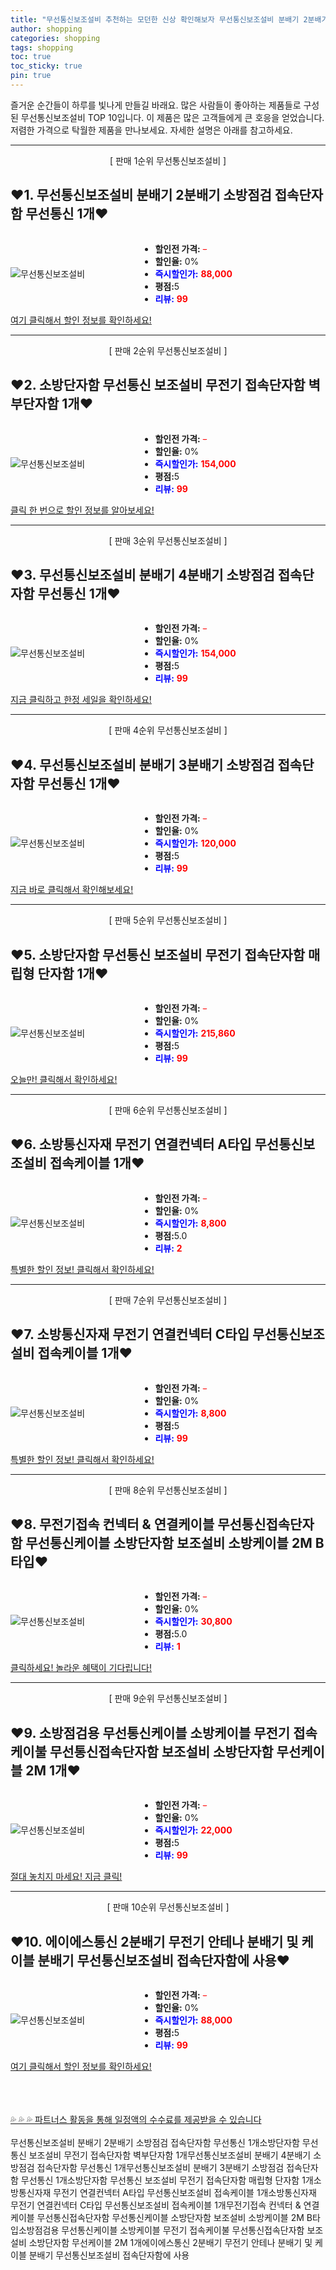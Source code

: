 ```yaml
---
title: "무선통신보조설비 추천하는 모던한 신상 확인해보자 무선통신보조설비 분배기 2분배기 소방점검 접속단자함"
author: shopping
categories: shopping
tags: shopping
toc: true
toc_sticky: true
pin: true
---
```

즐거운 순간들이 하루를 빛나게 만들길 바래요. 많은 사람들이 좋아하는 제품들로 구성된 무선통신보조설비 TOP 10입니다. 이 제품은 많은 고객들에게 큰 호응을 얻었습니다. 저렴한 가격으로 탁월한 제품을 만나보세요. 자세한 설명은 아래를 참고하세요.

---
<p class="toplist" style="margin: 0 auto; display: block; width: fit-content;">[ 판매 1순위 무선통신보조설비 ]</p>

<h2><strong>❤️1. 무선통신보조설비 분배기 2분배기 소방점검 접속단자함 무선통신 1개❤️</strong></h2>

<div style="display: flex; align-items: center;">
    <div style="flex: 0.4;">
        <img src="https://thumbnail8.coupangcdn.com/thumbnails/remote/230x230ex/image/vendor_inventory/15bc/a591ef5ddc33c6944e085e00588305f25de85211fa7af2f42150f2f7635a.jpg" alt="무선통신보조설비" style="max-width: 100%;">
    </div>
    <div style="flex: 0.6; margin-left: 10px;">
        <ul>
            <li><strong>할인전 가격:</strong> <del style="color: red;">-</del></li>
            <li><strong>할인율:</strong> 0%</li>
            <li><span style='color:blue'><strong>즉시할인가:</strong></span> <span style='color:red'><strong>88,000</strong></span></li>
            <li><strong>평점:</strong>5</li>
            <li><span style='color:blue'><strong>리뷰:</strong></span> <span style='color:red'><strong>99</strong></span></li>
        </ul>
    </div>
</div>
<div class="center">
    <a href="https://William4Davisa.github.io?lptag=AF9450613&subid=githubio&pageKey=7717042205&traceid=V0-153&itemId=20700263004&vendorItemId=87771493830" class="myButton">
        여기 클릭해서 할인 정보를 확인하세요!
    </a>
</div>


---
<p class="toplist" style="margin: 0 auto; display: block; width: fit-content;">[ 판매 2순위 무선통신보조설비 ]</p>

<h2><strong>❤️2. 소방단자함 무선통신 보조설비 무전기 접속단자함 벽부단자함 1개❤️</strong></h2>

<div style="display: flex; align-items: center;">
    <div style="flex: 0.4;">
        <img src="https://thumbnail10.coupangcdn.com/thumbnails/remote/230x230ex/image/vendor_inventory/027d/88d408d88851115b7d245587391e92874fb9843ca369b16a6f8071de0d36.jpg" alt="무선통신보조설비" style="max-width: 100%;">
    </div>
    <div style="flex: 0.6; margin-left: 10px;">
        <ul>
            <li><strong>할인전 가격:</strong> <del style="color: red;">-</del></li>
            <li><strong>할인율:</strong> 0%</li>
            <li><span style='color:blue'><strong>즉시할인가:</strong></span> <span style='color:red'><strong>154,000</strong></span></li>
            <li><strong>평점:</strong>5</li>
            <li><span style='color:blue'><strong>리뷰:</strong></span> <span style='color:red'><strong>99</strong></span></li>
        </ul>
    </div>
</div>
<div class="center">
    <a href="https://William4Davisa.github.io?lptag=AF9450613&subid=githubio&pageKey=7235383831&traceid=V0-153&itemId=18370194845&vendorItemId=85513718808" class="myButton">
        클릭 한 번으로 할인 정보를 알아보세요!
    </a>
</div>


---
<p class="toplist" style="margin: 0 auto; display: block; width: fit-content;">[ 판매 3순위 무선통신보조설비 ]</p>

<h2><strong>❤️3. 무선통신보조설비 분배기 4분배기 소방점검 접속단자함 무선통신 1개❤️</strong></h2>

<div style="display: flex; align-items: center;">
    <div style="flex: 0.4;">
        <img src="https://thumbnail8.coupangcdn.com/thumbnails/remote/230x230ex/image/vendor_inventory/9619/719bf498c83f0d7a0130430165bf5d1f6760ad9d6262bb232ec6011b016d.jpg" alt="무선통신보조설비" style="max-width: 100%;">
    </div>
    <div style="flex: 0.6; margin-left: 10px;">
        <ul>
            <li><strong>할인전 가격:</strong> <del style="color: red;">-</del></li>
            <li><strong>할인율:</strong> 0%</li>
            <li><span style='color:blue'><strong>즉시할인가:</strong></span> <span style='color:red'><strong>154,000</strong></span></li>
            <li><strong>평점:</strong>5</li>
            <li><span style='color:blue'><strong>리뷰:</strong></span> <span style='color:red'><strong>99</strong></span></li>
        </ul>
    </div>
</div>
<div class="center">
    <a href="https://William4Davisa.github.io?lptag=AF9450613&subid=githubio&pageKey=7717055143&traceid=V0-153&itemId=20700349825&vendorItemId=87771560325" class="myButton">
        지금 클릭하고 한정 세일을 확인하세요!
    </a>
</div>


---
<p class="toplist" style="margin: 0 auto; display: block; width: fit-content;">[ 판매 4순위 무선통신보조설비 ]</p>

<h2><strong>❤️4. 무선통신보조설비 분배기 3분배기 소방점검 접속단자함 무선통신 1개❤️</strong></h2>

<div style="display: flex; align-items: center;">
    <div style="flex: 0.4;">
        <img src="https://thumbnail10.coupangcdn.com/thumbnails/remote/230x230ex/image/vendor_inventory/bac5/65bc084b31d557259ffdcaccb66f3e51601095dc803e2a81909e853c7413.jpg" alt="무선통신보조설비" style="max-width: 100%;">
    </div>
    <div style="flex: 0.6; margin-left: 10px;">
        <ul>
            <li><strong>할인전 가격:</strong> <del style="color: red;">-</del></li>
            <li><strong>할인율:</strong> 0%</li>
            <li><span style='color:blue'><strong>즉시할인가:</strong></span> <span style='color:red'><strong>120,000</strong></span></li>
            <li><strong>평점:</strong>5</li>
            <li><span style='color:blue'><strong>리뷰:</strong></span> <span style='color:red'><strong>99</strong></span></li>
        </ul>
    </div>
</div>
<div class="center">
    <a href="https://William4Davisa.github.io?lptag=AF9450613&subid=githubio&pageKey=7717049710&traceid=V0-153&itemId=20700313875&vendorItemId=87771535725" class="myButton">
        지금 바로 클릭해서 확인해보세요!
    </a>
</div>


---
<p class="toplist" style="margin: 0 auto; display: block; width: fit-content;">[ 판매 5순위 무선통신보조설비 ]</p>

<h2><strong>❤️5. 소방단자함 무선통신 보조설비 무전기 접속단자함 매립형 단자함 1개❤️</strong></h2>

<div style="display: flex; align-items: center;">
    <div style="flex: 0.4;">
        <img src="https://thumbnail6.coupangcdn.com/thumbnails/remote/230x230ex/image/vendor_inventory/9dc4/78b0fd402ba5ad7edffc15a2edc2e63fd5f7e1ba69ba60ad96fd3554bf9b.jpg" alt="무선통신보조설비" style="max-width: 100%;">
    </div>
    <div style="flex: 0.6; margin-left: 10px;">
        <ul>
            <li><strong>할인전 가격:</strong> <del style="color: red;">-</del></li>
            <li><strong>할인율:</strong> 0%</li>
            <li><span style='color:blue'><strong>즉시할인가:</strong></span> <span style='color:red'><strong>215,860</strong></span></li>
            <li><strong>평점:</strong>5</li>
            <li><span style='color:blue'><strong>리뷰:</strong></span> <span style='color:red'><strong>99</strong></span></li>
        </ul>
    </div>
</div>
<div class="center">
    <a href="https://William4Davisa.github.io?lptag=AF9450613&subid=githubio&pageKey=7235444477&traceid=V0-153&itemId=18370467940&vendorItemId=88695678241" class="myButton">
        오늘만! 클릭해서 확인하세요!
    </a>
</div>


---
<p class="toplist" style="margin: 0 auto; display: block; width: fit-content;">[ 판매 6순위 무선통신보조설비 ]</p>

<h2><strong>❤️6. 소방통신자재 무전기 연결컨넥터 A타입 무선통신보조설비 접속케이블 1개❤️</strong></h2>

<div style="display: flex; align-items: center;">
    <div style="flex: 0.4;">
        <img src="https://thumbnail10.coupangcdn.com/thumbnails/remote/230x230ex/image/vendor_inventory/5fa8/1f9067cb010548f6eaaf520b649abf67a3ee52cbfbada67f2c494e0d6327.jpg" alt="무선통신보조설비" style="max-width: 100%;">
    </div>
    <div style="flex: 0.6; margin-left: 10px;">
        <ul>
            <li><strong>할인전 가격:</strong> <del style="color: red;">-</del></li>
            <li><strong>할인율:</strong> 0%</li>
            <li><span style='color:blue'><strong>즉시할인가:</strong></span> <span style='color:red'><strong>8,800</strong></span></li>
            <li><strong>평점:</strong>5.0</li>
            <li><span style='color:blue'><strong>리뷰:</strong></span> <span style='color:red'><strong>2</strong></span></li>
        </ul>
    </div>
</div>
<div class="center">
    <a href="https://William4Davisa.github.io?lptag=AF9450613&subid=githubio&pageKey=4736233424&traceid=V0-153&itemId=6011617294&vendorItemId=73309341255" class="myButton">
        특별한 할인 정보! 클릭해서 확인하세요!
    </a>
</div>


---
<p class="toplist" style="margin: 0 auto; display: block; width: fit-content;">[ 판매 7순위 무선통신보조설비 ]</p>

<h2><strong>❤️7. 소방통신자재 무전기 연결컨넥터 C타입 무선통신보조설비 접속케이블 1개❤️</strong></h2>

<div style="display: flex; align-items: center;">
    <div style="flex: 0.4;">
        <img src="https://thumbnail6.coupangcdn.com/thumbnails/remote/230x230ex/image/vendor_inventory/82dd/5b3a65f51badd1577b05db14fb7084e0057099b06bacc7abf01fd2416d56.jpg" alt="무선통신보조설비" style="max-width: 100%;">
    </div>
    <div style="flex: 0.6; margin-left: 10px;">
        <ul>
            <li><strong>할인전 가격:</strong> <del style="color: red;">-</del></li>
            <li><strong>할인율:</strong> 0%</li>
            <li><span style='color:blue'><strong>즉시할인가:</strong></span> <span style='color:red'><strong>8,800</strong></span></li>
            <li><strong>평점:</strong>5</li>
            <li><span style='color:blue'><strong>리뷰:</strong></span> <span style='color:red'><strong>99</strong></span></li>
        </ul>
    </div>
</div>
<div class="center">
    <a href="https://William4Davisa.github.io?lptag=AF9450613&subid=githubio&pageKey=4736281080&traceid=V0-153&itemId=6011755053&vendorItemId=73309475923" class="myButton">
        특별한 할인 정보! 클릭해서 확인하세요!
    </a>
</div>


---
<p class="toplist" style="margin: 0 auto; display: block; width: fit-content;">[ 판매 8순위 무선통신보조설비 ]</p>

<h2><strong>❤️8. 무전기접속 컨넥터 & 연결케이블 무선통신접속단자함 무선통신케이블 소방단자함 보조설비 소방케이블 2M B타입❤️</strong></h2>

<div style="display: flex; align-items: center;">
    <div style="flex: 0.4;">
        <img src="https://thumbnail9.coupangcdn.com/thumbnails/remote/230x230ex/image/vendor_inventory/6609/5e4ab2e90da7528cf6a17f6d11ea2a8d660c78635a3d7ef2d53ba7356370.jpg" alt="무선통신보조설비" style="max-width: 100%;">
    </div>
    <div style="flex: 0.6; margin-left: 10px;">
        <ul>
            <li><strong>할인전 가격:</strong> <del style="color: red;">-</del></li>
            <li><strong>할인율:</strong> 0%</li>
            <li><span style='color:blue'><strong>즉시할인가:</strong></span> <span style='color:red'><strong>30,800</strong></span></li>
            <li><strong>평점:</strong>5.0</li>
            <li><span style='color:blue'><strong>리뷰:</strong></span> <span style='color:red'><strong>1</strong></span></li>
        </ul>
    </div>
</div>
<div class="center">
    <a href="https://William4Davisa.github.io?lptag=AF9450613&subid=githubio&pageKey=7456259930&traceid=V0-153&itemId=19423697498&vendorItemId=86535111246" class="myButton">
        클릭하세요! 놀라운 혜택이 기다립니다!
    </a>
</div>


---
<p class="toplist" style="margin: 0 auto; display: block; width: fit-content;">[ 판매 9순위 무선통신보조설비 ]</p>

<h2><strong>❤️9. 소방점검용 무선통신케이블 소방케이블 무전기 접속케이불 무선통신접속단자함 보조설비 소방단자함 무선케이블 2M 1개❤️</strong></h2>

<div style="display: flex; align-items: center;">
    <div style="flex: 0.4;">
        <img src="https://thumbnail10.coupangcdn.com/thumbnails/remote/230x230ex/image/vendor_inventory/be4e/8cb707056511311bd13240fff29d41a2594f19d32440d72e1b3638635521.jpg" alt="무선통신보조설비" style="max-width: 100%;">
    </div>
    <div style="flex: 0.6; margin-left: 10px;">
        <ul>
            <li><strong>할인전 가격:</strong> <del style="color: red;">-</del></li>
            <li><strong>할인율:</strong> 0%</li>
            <li><span style='color:blue'><strong>즉시할인가:</strong></span> <span style='color:red'><strong>22,000</strong></span></li>
            <li><strong>평점:</strong>5</li>
            <li><span style='color:blue'><strong>리뷰:</strong></span> <span style='color:red'><strong>99</strong></span></li>
        </ul>
    </div>
</div>
<div class="center">
    <a href="https://William4Davisa.github.io?lptag=AF9450613&subid=githubio&pageKey=7232407050&traceid=V0-153&itemId=18355418287&vendorItemId=85499281559" class="myButton">
        절대 놓치지 마세요! 지금 클릭!
    </a>
</div>


---
<p class="toplist" style="margin: 0 auto; display: block; width: fit-content;">[ 판매 10순위 무선통신보조설비 ]</p>

<h2><strong>❤️10. 에이에스통신 2분배기 무전기 안테나 분배기 및 케이블 분배기 무선통신보조설비 접속단자함에 사용❤️</strong></h2>

<div style="display: flex; align-items: center;">
    <div style="flex: 0.4;">
        <img src="https://thumbnail8.coupangcdn.com/thumbnails/remote/230x230ex/image/vendor_inventory/1b52/6aa0d62a2627d331e319e0b9f7b98e42fa473b9d3cbcf1625a9e9bcd7aba.jpg" alt="무선통신보조설비" style="max-width: 100%;">
    </div>
    <div style="flex: 0.6; margin-left: 10px;">
        <ul>
            <li><strong>할인전 가격:</strong> <del style="color: red;">-</del></li>
            <li><strong>할인율:</strong> 0%</li>
            <li><span style='color:blue'><strong>즉시할인가:</strong></span> <span style='color:red'><strong>88,000</strong></span></li>
            <li><strong>평점:</strong>5</li>
            <li><span style='color:blue'><strong>리뷰:</strong></span> <span style='color:red'><strong>99</strong></span></li>
        </ul>
    </div>
</div>
<div class="center">
    <a href="https://William4Davisa.github.io?lptag=AF9450613&subid=githubio&pageKey=294099046&traceid=V0-153&itemId=928152445&vendorItemId=5304813020" class="myButton">
        여기 클릭해서 할인 정보를 확인하세요!
    </a>
</div>

<br><br><br>[💦 💦 💦 파트너스 활동을 통해 일정액의 수수료를 제공받을 수 있습니다](https://link.coupang.com/a/bcpT2c)<br><br>무선통신보조설비 분배기 2분배기 소방점검 접속단자함 무선통신 1개소방단자함 무선통신 보조설비 무전기 접속단자함 벽부단자함 1개무선통신보조설비 분배기 4분배기 소방점검 접속단자함 무선통신 1개무선통신보조설비 분배기 3분배기 소방점검 접속단자함 무선통신 1개소방단자함 무선통신 보조설비 무전기 접속단자함 매립형 단자함 1개소방통신자재 무전기 연결컨넥터 A타입 무선통신보조설비 접속케이블 1개소방통신자재 무전기 연결컨넥터 C타입 무선통신보조설비 접속케이블 1개무전기접속 컨넥터 & 연결케이블 무선통신접속단자함 무선통신케이블 소방단자함 보조설비 소방케이블 2M B타입소방점검용 무선통신케이블 소방케이블 무전기 접속케이불 무선통신접속단자함 보조설비 소방단자함 무선케이블 2M 1개에이에스통신 2분배기 무전기 안테나 분배기 및 케이블 분배기 무선통신보조설비 접속단자함에 사용